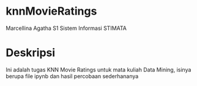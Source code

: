 # knnMovieRatings
Marcellina Agatha
S1 Sistem Informasi STIMATA
# Deskripsi
Ini adalah tugas KNN Movie Ratings untuk mata kuliah Data Mining, isinya berupa file ipynb dan hasil percobaan sederhananya
